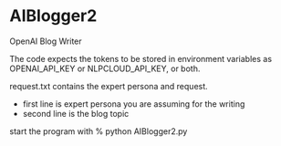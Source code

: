 # AIBlogger2
OpenAI Blog Writer

The code expects the tokens to be stored in environment variables as OPENAI_API_KEY or NLPCLOUD_API_KEY, or both.

request.txt contains the expert persona and request.
- first line is expert persona you are assuming for the writing
- second line is the blog topic

start the program with
% python AIBlogger2.py